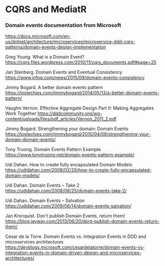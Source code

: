 # CQRS and MediatR


### Domain events documentation from Microsoft

https://docs.microsoft.com/en-us/dotnet/architecture/microservices/microservice-ddd-cqrs-patterns/domain-events-design-implementation

Greg Young. What is a Domain Event?
https://cqrs.files.wordpress.com/2010/11/cqrs_documents.pdf#page=25

Jan Stenberg. Domain Events and Eventual Consistency
https://www.infoq.com/news/2015/09/domain-events-consistency

Jimmy Bogard. A better domain events pattern
https://lostechies.com/jimmybogard/2014/05/13/a-better-domain-events-pattern/

Vaughn Vernon. Effective Aggregate Design Part II: Making Aggregates Work Together
https://dddcommunity.org/wp-content/uploads/files/pdf_articles/Vernon_2011_2.pdf

Jimmy Bogard. Strengthening your domain: Domain Events
https://lostechies.com/jimmybogard/2010/04/08/strengthening-your-domain-domain-events/

Tony Truong. Domain Events Pattern Example
https://www.tonytruong.net/domain-events-pattern-example/

Udi Dahan. How to create fully encapsulated Domain Models
https://udidahan.com/2008/02/29/how-to-create-fully-encapsulated-domain-models/

Udi Dahan. Domain Events – Take 2
https://udidahan.com/2008/08/25/domain-events-take-2/

Udi Dahan. Domain Events – Salvation
https://udidahan.com/2009/06/14/domain-events-salvation/

Jan Kronquist. Don't publish Domain Events, return them!
https://blog.jayway.com/2013/06/20/dont-publish-domain-events-return-them/

Cesar de la Torre. Domain Events vs. Integration Events in DDD and microservices architectures
https://devblogs.microsoft.com/cesardelatorre/domain-events-vs-integration-events-in-domain-driven-design-and-microservices-architectures/
